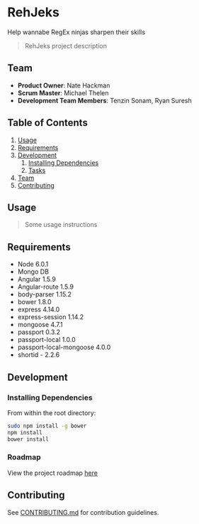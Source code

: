 # RehJeks
Help wannabe RegEx ninjas sharpen their skills

> RehJeks project description

## Team

  - __Product Owner__: Nate Hackman
  - __Scrum Master__: Michael Thelen
  - __Development Team Members__: Tenzin Sonam, Ryan Suresh

## Table of Contents

1. [Usage](#Usage)
1. [Requirements](#requirements)
1. [Development](#development)
    1. [Installing Dependencies](#installing-dependencies)
    1. [Tasks](#tasks)
1. [Team](#team)
1. [Contributing](#contributing)

## Usage

> Some usage instructions

## Requirements

- Node 6.0.1
- Mongo DB
- Angular 1.5.9
- Angular-route 1.5.9
- body-parser 1.15.2
- bower 1.8.0
- express 4.14.0
- express-session 1.14.2
- mongoose 4.7.1
- passport 0.3.2
- passport-local 1.0.0
- passport-local-mongoose 4.0.0
- shortid - 2.2.6

## Development

### Installing Dependencies

From within the root directory:

```sh
sudo npm install -g bower
npm install
bower install
```

### Roadmap

View the project roadmap [here](LINK_TO_PROJECT_ISSUES)


## Contributing

See [CONTRIBUTING.md](https://github.com/unexpected-lion/ourglass/blob/master/contributing.md) for contribution guidelines.
